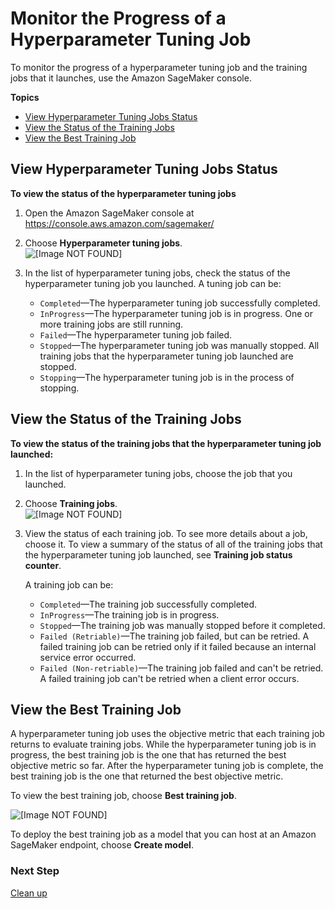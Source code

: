 # Monitor the Progress of a Hyperparameter Tuning Job<a name="automatic-model-tuning-monitor"></a>

To monitor the progress of a hyperparameter tuning job and the training jobs that it launches, use the Amazon SageMaker console\.

**Topics**
+ [View Hyperparameter Tuning Jobs Status](#automatic-model-tuning-monitor-tuning)
+ [View the Status of the Training Jobs](#automatic-model-tuning-monitor-training)
+ [View the Best Training Job](#automatic-model-tuning-best-training-job)

## View Hyperparameter Tuning Jobs Status<a name="automatic-model-tuning-monitor-tuning"></a>

**To view the status of the hyperparameter tuning jobs**

1. Open the Amazon SageMaker console at [https://console\.aws\.amazon\.com/sagemaker/](https://console.aws.amazon.com/sagemaker/)

1. Choose **Hyperparameter tuning jobs**\.  
![\[Image NOT FOUND\]](http://docs.aws.amazon.com/sagemaker/latest/dg/images/console-tuning-jobs.png)

1. In the list of hyperparameter tuning jobs, check the status of the hyperparameter tuning job you launched\. A tuning job can be:
   + `Completed`—The hyperparameter tuning job successfully completed\.
   + `InProgress`—The hyperparameter tuning job is in progress\. One or more training jobs are still running\.
   + `Failed`—The hyperparameter tuning job failed\.
   + `Stopped`—The hyperparameter tuning job was manually stopped\. All training jobs that the hyperparameter tuning job launched are stopped\.
   + `Stopping`—The hyperparameter tuning job is in the process of stopping\.

## View the Status of the Training Jobs<a name="automatic-model-tuning-monitor-training"></a>

**To view the status of the training jobs that the hyperparameter tuning job launched:**

1. In the list of hyperparameter tuning jobs, choose the job that you launched\.

1. Choose **Training jobs**\.  
![\[Image NOT FOUND\]](http://docs.aws.amazon.com/sagemaker/latest/dg/images/hyperparameter-training-jobs.png)

1. View the status of each training job\. To see more details about a job, choose it\. To view a summary of the status of all of the training jobs that the hyperparameter tuning job launched, see **Training job status counter**\.

   A training job can be:
   + `Completed`—The training job successfully completed\.
   + `InProgress`—The training job is in progress\.
   + `Stopped`—The training job was manually stopped before it completed\.
   + `Failed (Retriable)`—The training job failed, but can be retried\. A failed training job can be retried only if it failed because an internal service error occurred\.
   + `Failed (Non-retriable)`—The training job failed and can't be retried\. A failed training job can't be retried when a client error occurs\.

## View the Best Training Job<a name="automatic-model-tuning-best-training-job"></a>

A hyperparameter tuning job uses the objective metric that each training job returns to evaluate training jobs\. While the hyperparameter tuning job is in progress, the best training job is the one that has returned the best objective metric so far\. After the hyperparameter tuning job is complete, the best training job is the one that returned the best objective metric\.

To view the best training job, choose **Best training job**\.

![\[Image NOT FOUND\]](http://docs.aws.amazon.com/sagemaker/latest/dg/images/best-training-job.png)

To deploy the best training job as a model that you can host at an Amazon SageMaker endpoint, choose **Create model**\.

### Next Step<a name="automatic-model-tuning-ex-next-cleanup"></a>

[Clean up](automatic-model-tuning-ex-cleanup.md)